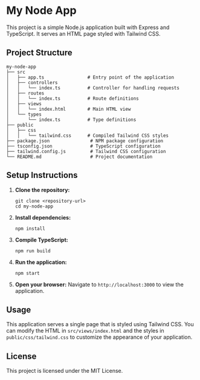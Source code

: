 # My Node App

This project is a simple Node.js application built with Express and TypeScript. It serves an HTML page styled with Tailwind CSS.

## Project Structure

```
my-node-app
├── src
│   ├── app.ts                # Entry point of the application
│   ├── controllers
│   │   └── index.ts          # Controller for handling requests
│   ├── routes
│   │   └── index.ts          # Route definitions
│   ├── views
│   │   └── index.html        # Main HTML view
│   └── types
│       └── index.ts          # Type definitions
├── public
│   ├── css
│   │   └── tailwind.css      # Compiled Tailwind CSS styles
├── package.json               # NPM package configuration
├── tsconfig.json              # TypeScript configuration
├── tailwind.config.js         # Tailwind CSS configuration
└── README.md                  # Project documentation
```

## Setup Instructions

1. **Clone the repository:**
   ```
   git clone <repository-url>
   cd my-node-app
   ```

2. **Install dependencies:**
   ```
   npm install
   ```

3. **Compile TypeScript:**
   ```
   npm run build
   ```

4. **Run the application:**
   ```
   npm start
   ```

5. **Open your browser:**
   Navigate to `http://localhost:3000` to view the application.

## Usage

This application serves a single page that is styled using Tailwind CSS. You can modify the HTML in `src/views/index.html` and the styles in `public/css/tailwind.css` to customize the appearance of your application.

## License

This project is licensed under the MIT License.